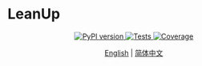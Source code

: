 # LeanUp

<div align="center">
    <a href="https://pypi.python.org/pypi/leanup">
        <img src="https://img.shields.io/pypi/v/leanup.svg" alt="PyPI version" />
    </a>
    <a href="https://github.com/Lean-zh/leanup/actions/workflows/ci.yaml">
        <img src="https://github.com/Lean-zh/leanup/actions/workflows/ci.yaml/badge.svg" alt="Tests" />
    </a>
    <a href="https://codecov.io/gh/Lean-zh/leanup">
        <img src="https://codecov.io/gh/Lean-zh/leanup/branch/main/graph/badge.svg" alt="Coverage" />
    </a>
</div>

<div align="center">

[English](README-en.md) | [简体中文](README.md)
